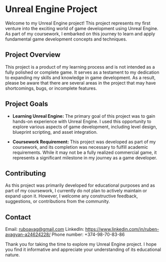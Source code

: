 # Unreal Engine Project

Welcome to my Unreal Engine project! This project represents my first venture into the exciting world of game development using Unreal Engine. As part of my coursework, I embarked on this journey to learn and apply fundamental game development concepts and techniques.

## Project Overview

This project is a product of my learning process and is not intended as a fully polished or complete game. It serves as a testament to my dedication to expanding my skills and knowledge in game development. As a result, please be aware that there are several areas in the project that may have shortcomings, bugs, or incomplete features.

## Project Goals

- **Learning Unreal Engine:** The primary goal of this project was to gain hands-on experience with Unreal Engine. I used this opportunity to explore various aspects of game development, including level design, blueprint scripting, and asset integration.

- **Coursework Requirement:** This project was developed as part of my coursework, and its completion was necessary to fulfill academic requirements. While it may not be a fully realized commercial game, it represents a significant milestone in my journey as a game developer.

## Contributing

As this project was primarily developed for educational purposes and as part of my coursework, I currently do not plan to actively maintain or expand upon it. However, I welcome any constructive feedback, suggestions, or contributions from the community.

## Contact

Email: ruboavag@gmail.com
LinkedIn: https://www.linkedin.com/in/ruben-avagyan-a24624228/
Phone number: +374-98-70-83-86

Thank you for taking the time to explore my Unreal Engine project. I hope you find it informative and appreciate your understanding of its educational nature.
